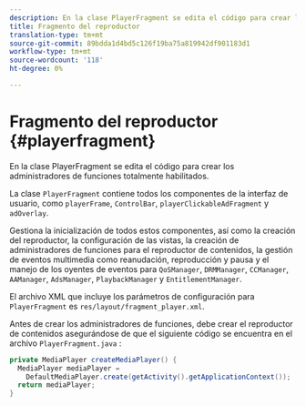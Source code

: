 ```yaml
---
description: En la clase PlayerFragment se edita el código para crear los administradores de funciones totalmente habilitados.
title: Fragmento del reproductor
translation-type: tm+mt
source-git-commit: 89bdda1d4bd5c126f19ba75a819942df901183d1
workflow-type: tm+mt
source-wordcount: '118'
ht-degree: 0%

---
```



# Fragmento del reproductor {#playerfragment}

En la clase PlayerFragment se edita el código para crear los administradores de funciones totalmente habilitados.

La clase `PlayerFragment` contiene todos los componentes de la interfaz de usuario, como `playerFrame`, `ControlBar`, `playerClickableAdFragment` y `adOverlay`.

Gestiona la inicialización de todos estos componentes, así como la creación del reproductor, la configuración de las vistas, la creación de administradores de funciones para el reproductor de contenidos, la gestión de eventos multimedia como reanudación, reproducción y pausa y el manejo de los oyentes de eventos para `QoSManager`, `DRMManager`, `CCManager`, `AAManager`, `AdsManager`, `PlaybackManager` y `EntitlementManager`.

El archivo XML que incluye los parámetros de configuración para `PlayerFragment` es `res/layout/fragment_player.xml`.

Antes de crear los administradores de funciones, debe crear el reproductor de contenidos asegurándose de que el siguiente código se encuentra en el archivo `PlayerFragment.java` :

```java
private MediaPlayer createMediaPlayer() { 
  MediaPlayer mediaPlayer =  
    DefaultMediaPlayer.create(getActivity().getApplicationContext()); 
  return mediaPlayer; 
}
```
